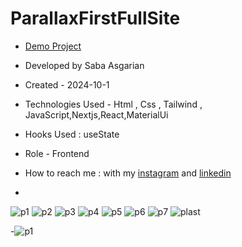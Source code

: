 # ParallaxFirstFullSite 















- [Demo Project](https://parallaxsiteone.vercel.app/)

- Developed by Saba Asgarian

- Created - 2024-10-1

- Technologies Used - Html , Css , Tailwind , JavaScript,Nextjs,React,MaterialUi

- Hooks Used : useState 

- Role - Frontend

- How to reach me : with my [instagram](https://www.instagram.com/saba_asgarian_web?igsh=M2Z2dTU3cHFmeW1o&utm_source=qr) and [linkedin](https://www.linkedin.com/in/saba-asgarian-69161088?utm_source=share&utm_campaign=share_via&utm_content=profile&utm_medium=ios_app)

- 
![p1](https://github.com/user-attachments/assets/fe494197-6168-4a01-b8a8-4a60a2f905b0)
![p2](https://github.com/user-attachments/assets/dcde6dc6-01c3-4952-8dca-abd51c187b5f)
![p3](https://github.com/user-attachments/assets/579133e2-b2dd-43ca-8e63-6156b084c205)
![p4](https://github.com/user-attachments/assets/931afd02-daa0-444c-aadc-51174e973099)
![p5](https://github.com/user-attachments/assets/8f27d887-0610-4683-b3e3-48e87fab0e28)
![p6](https://github.com/user-attachments/assets/e318fb6e-8f54-417d-af01-bf15a594bb97)
![p7](https://github.com/user-attachments/assets/e42a9419-244d-41d8-a317-2b26399a6f5b)
![plast](https://github.com/user-attachments/assets/0110051d-0571-4615-813a-906443321d67)






-![p1](https://github.com/user-attachments/assets/ea25c7c8-809c-4101-8986-836ae120e56b)
